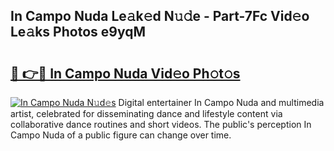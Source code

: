 ## In Campo Nuda Le𝚊k𝚎d N𝚞𝚍e - Part-7Fc Vid𝚎o Le𝚊ks Photos e9yqM

# <h2><a href="http://fbde2q.evod.top/?m=In+Campo+Nuda">🔗 👉🔴 In Campo Nuda Vid𝚎o Ph𝚘t𝚘s</a></h2>

[![In Campo Nuda N𝚞d𝚎s](https://i.imgur.com/8V9OHl7.gif)](http://fbde2q.evod.top/?m=In+Campo+Nuda)
Digital entertainer In Campo Nuda and multimedia artist, celebrated for disseminating dance and lifestyle content via collaborative dance routines and short videos. The public's perception In Campo Nuda of a public figure can change over time. 
